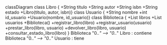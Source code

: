 classDiagram
    class Libro {
        +String titulo
        +String autor
        +String isbn
        +String estado
        +Libro(titulo, autor, isbn)}
    class Usuario {
        +String nombre
        +int id_usuario
        +Usuario(nombre, id_usuario)}
    class Biblioteca {
        +List<Libro> libros
        +List<Usuario> usuarios
        +Biblioteca()
        +registrar_libro(libro)
        +registrar_usuario(usuario)
        +prestar_libro(libro, usuario)
        +devolver_libro(libro, usuario)
        +consultar_estado_libro(libro)
    }
    Biblioteca "0..*" --> "0..*" Libro : contiene
    Biblioteca "0..*" --> "0..*" Usuario : tiene
